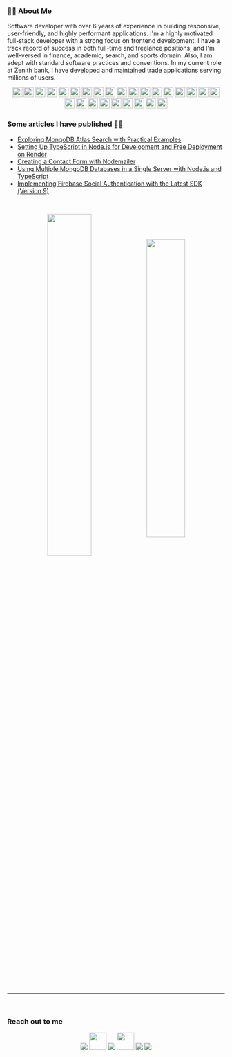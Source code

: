 <!--  

<a href="#"><img width="100%" height="auto" src="https://i.imgur.com/iXuL1HG.png"
height="175px"/></a>

<h4 align="center">Hi <img src="https://raw.githubusercontent.com/MartinHeinz/MartinHeinz/master/wave.gif" width="30px"> I am Chukwuemeka.</h4>

-->
### 🙋‍♂️ About Me
Software developer with over 6 years of experience in building responsive, user-friendly, and highly performant applications. I'm a highly motivated full-stack developer with a strong focus on frontend development. I have a track record of success in both full-time and freelance positions, and I'm well-versed in finance, academic, search, and sports domain. Also, I am adept with standard software practices and conventions. In my current role at Zenith bank, I have developed and maintained trade applications serving millions of users. 


<!-- ## 🚀 Languages and Tools:-->
<p align="center">
  <img width="23px" src="https://skillicons.dev/icons?i=ts" />
  <img width="23px" src="https://skillicons.dev/icons?i=nextjs" />
  <img width="23px" src="https://skillicons.dev/icons?i=vercel" />
  <img width="23px" src="https://skillicons.dev/icons?i=vscode" />
  <img width="23px" src="https://skillicons.dev/icons?i=git" />
  <img width="23px" src="https://skillicons.dev/icons?i=github" />
  <img width="23px" src="https://skillicons.dev/icons?i=mongodb" />
  <img width="23px" src="https://skillicons.dev/icons?i=npm" />
  <img width="23px" src="https://skillicons.dev/icons?i=pnpm" />
  <img width="23px" src="https://skillicons.dev/icons?i=angular" />
  <img width="23px" src="https://skillicons.dev/icons?i=express" />
  <img width="23px" src="https://skillicons.dev/icons?i=nodejs" />
  <img width="23px" src="https://skillicons.dev/icons?i=postman" />
  <img width="23px" src="https://skillicons.dev/icons?i=redux" />
  <img width="23px" src="https://skillicons.dev/icons?i=tailwind" />
  <img width="23px" src="https://skillicons.dev/icons?i=figma" />
  <img width="23px" src="https://skillicons.dev/icons?i=firebase" />
  <img width="23px" src="https://skillicons.dev/icons?i=postgres" />
  <img width="23px" src="https://raw.githubusercontent.com/marwin1991/profile-technology-icons/refs/heads/main/icons/rest.png" />
  <img width="23px" src="https://raw.githubusercontent.com/marwin1991/profile-technology-icons/refs/heads/main/icons/playwright.png" />
  <img width="23px" src="https://raw.githubusercontent.com/marwin1991/profile-technology-icons/refs/heads/main/icons/react.png" />
  <img width="23px" src="https://raw.githubusercontent.com/marwin1991/profile-technology-icons/refs/heads/main/icons/shadcn_ui.png" />
  <img width="23px" src="https://raw.githubusercontent.com/marwin1991/profile-technology-icons/refs/heads/main/icons/material_ui.png" />
  <img width="23px" src="https://raw.githubusercontent.com/marwin1991/profile-technology-icons/refs/heads/main/icons/ant_design.png" />
  <img width="23px" src="https://raw.githubusercontent.com/marwin1991/profile-technology-icons/refs/heads/main/icons/sass.png" />
  <img width="23px" src="https://skillicons.dev/icons?i=bash" />
  <img width="23px" src="https://skillicons.dev/icons?i=elasticsearch" />
</p>



### Some articles I have published 👨‍💻
- [Exploring MongoDB Atlas Search with Practical Examples](https://chukwu3meka.medium.com/a-practical-example-using-mongodb-atlas-search-144ab2d4ed78)
- [Setting Up TypeScript in Node.js for Development and Free Deployment on Render](https://chukwu3meka.medium.com/setup-typescript-in-nodejs-for-development-and-free-deployment-to-render-74e804de6691)
- [Creating a Contact Form with Nodemailer](https://chukwu3meka.medium.com/contact-form-with-nodemailer-3bf217db9df8)
- [Using Multiple MongoDB Databases in a Single Server with Node.js and TypeScript](https://chukwu3meka.medium.com/using-multiple-mongodb-databases-in-a-single-server-with-nodejs-and-typescript-f447e4628a80)
- [Implementing Firebase Social Authentication with the Latest SDK (Version 9)](https://chukwu3meka.medium.com/firebase-social-authentication-with-latest-sdk-version-9-75e4eac57563)

<br />

<p align="center" >
 <a href="https://github-readme-streak-stats.herokuapp.com">
  <img width=45% align="center" src="https://github-readme-streak-stats.herokuapp.com/?user=dirambora&theme=light&hide_border=false" />
 </a>
 <a href="https://github.com/Chukwu3meka/github-readme-stats">
<!--   <img width=45% align="center" src="https://github-readme-stats.vercel.app/api?username=Chukwu3meka&show_icons=true&show=discussions_started,prs_merged,prs_merged_percentage,discussions_answered&rank_icon=github" /> -->
  <img width=42% align="center" src="https://github-readme-stats.vercel.app/api?username=Chukwu3meka&show_icons=true&show=discussions_started,discussions_answered&rank_icon=github&hide=commits,prs" />
 </a>
</p>

<br />
<hr />
<br />

### Reach out to me<!-- 📫 -->

<p align="center">
 <a href = "https://twitter.com/Chukwu3meka/"><img src="https://img.icons8.com/fluent/48/000000/twitter.png"/></a>
<!-- <a href = "https://www.instagram.com/Chukwuemeka_Maduekwe"><img src="https://img.icons8.com/fluent/48/000000/instagram-new.png"/></a>  -->
 <a href = "https://medium.com/@chukwu3meka"><img width=40px src="https://raw.githubusercontent.com/omidnikrah/github-readme-medium/master/medium.png" /></a>
 <a href = "https://wa.me/qr/5KYEVNBVLVVSI1"><img src="https://img.icons8.com/fluent/48/000000/whatsapp.png"/></a>
 <a href="https://dev.to/chukwu3meka"><img width=40px src="https://skillicons.dev/icons?i=devto" /></a>
 <a href="mailto:maduekwepedro@gmail.com"><img src="https://skillicons.dev/icons?i=gmail" /></a>
 <a href = "https://www.linkedin.com/in/chukwu3meka/"><img src="https://img.icons8.com/fluent/48/000000/linkedin.png"/></a>
</p>
